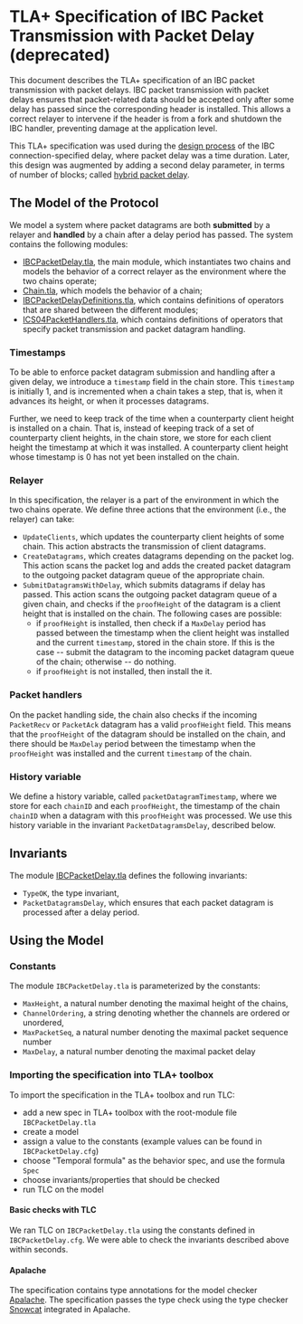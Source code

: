 # TLA+ Specification of IBC Packet Transmission with Packet Delay (deprecated)

This document describes the TLA+ specification of an IBC packet transmission with 
packet delays. 
IBC packet transmission with packet delays ensures that 
packet-related data should be accepted only after some delay has passed since the corresponding header is installed. 
This allows a correct relayer to intervene if the header is from a fork and shutdown the IBC handler, preventing damage at the application level.

This TLA+ specification was used during the [design process](https://github.com/cosmos/cosmos-sdk/pull/7884) of the IBC connection-specified delay, where packet delay was a time duration. 
Later, this design was augmented by adding a second delay parameter, in 
terms of number of blocks; called [hybrid packet delay](https://github.com/cosmos/ibc/issues/539).

## The Model of the Protocol

We model a system where packet datagrams are both **submitted** by a 
relayer and **handled** by a chain after a delay period has passed. 
The system contains the following modules: 
- [IBCPacketDelay.tla](IBCPacketDelay.tla), the main module, which 
instantiates two chains and models the behavior of a correct relayer 
as the environment where the two chains operate;
- [Chain.tla](Chain.tla), which models the behavior of a chain;
- [IBCPacketDelayDefinitions.tla](IBCPacketDelayDefinitions.tla), which contains definitions of operators that are shared between the 
 different modules;
- [ICS04PacketHandlers.tla](ICS04PacketHandlers.tla), which contains definitions of operators that specify packet transmission and packet datagram handling.

### Timestamps

To be able to enforce packet datagram submission and handling after a given delay, 
we introduce a `timestamp` field in the chain store. 
This `timestamp` is initially 1, and is incremented when a chain takes a step, that is, when it advances its height, or when it processes datagrams. 

Further, we need to keep track of the time when a counterparty client height 
is installed on a chain. 
That is, instead of keeping track of a set of counterparty client heights, in the 
chain store, we store for each client height 
the timestamp at which it was installed.
A counterparty client height whose timestamp is 0 has 
not yet been installed on the chain.


### Relayer

In this specification, the relayer is a part of the environment in which the two chains operate. 
We define three actions that the environment (i.e., the relayer) can take:
- `UpdateClients`, which updates the counterparty client 
heights of some chain. This action abstracts the 
transmission of client datagrams.
- `CreateDatagrams`, which creates datagrams depending 
on the packet log. This action scans the packet log and 
adds the created packet datagram to the outgoing packet 
datagram queue of the appropriate chain.
- `SubmitDatagramsWithDelay`, which submits datagrams if 
delay has passed. This action scans the outgoing packet datagram queue 
of a given chain, and 
checks if the `proofHeight` of the datagram is a 
client height that is installed on the chain. 
The following cases are possible:
    - if `proofHeight` is installed, then check if a `MaxDelay` period 
    has passed between the timestamp when the client height was 
    installed and the current `timestamp`, stored in the chain store. If 
    this is the case -- submit the datagram to the incoming packet 
    datagram queue of the chain; otherwise -- do nothing. 
     - if `proofHeight` is not installed, then install the it.

### Packet handlers

On the packet handling side, the chain also checks if the incoming 
`PacketRecv` or `PacketAck` datagram has a valid `proofHeight` field.
This means that the `proofHeight` of the datagram should be installed on the 
chain, and there should be `MaxDelay` period between the timestamp when the `proofHeight` was 
installed and the current `timestamp` of the chain.

### History variable

We define a history variable, called `packetDatagramTimestamp`, where we store 
for each `chainID` and each `proofHeight`, the timestamp of the chain `chainID` when a datagram with this `proofHeight` was processed. 
We use this history variable in the invariant `PacketDatagramsDelay`, 
described below.
 

## Invariants

The module [IBCPacketDelay.tla](IBCPacketDelay.tla) defines the following invariants:
- `TypeOK`, the type invariant,
- `PacketDatagramsDelay`, which ensures that each packet 
datagram is processed after a delay period.

## Using the Model

### Constants 

The module `IBCPacketDelay.tla` is parameterized by the constants:
 - `MaxHeight`, a natural number denoting the maximal height of the chains,
 - `ChannelOrdering`, a string denoting whether the channels are ordered or unordered,
 - `MaxPacketSeq`, a natural number denoting the maximal packet sequence number
 - `MaxDelay`, a natural number denoting the maximal packet delay

### Importing the specification into TLA+ toolbox

To import the specification in the TLA+ toolbox and run TLC:
  - add a new spec in TLA+ toolbox with the root-module file `IBCPacketDelay.tla` 
  - create a model
  - assign a value to the constants (example values can be found in `IBCPacketDelay.cfg`)
  - choose "Temporal formula" as the behavior spec, and use the formula `Spec`
  - choose invariants/properties that should be checked
  - run TLC on the model
  
#### Basic checks with TLC

We ran TLC on `IBCPacketDelay.tla` using the constants defined 
in `IBCPacketDelay.cfg`.
We were able to check the invariants described above within seconds.

#### Apalache

The specification contains type annotations for the 
model checker [Apalache](https://github.com/informalsystems/apalache).
The specification passes the type check using the type checker [Snowcat](https://apalache.informal.systems/docs/apalache/typechecker-snowcat.html) 
integrated in Apalache.  


